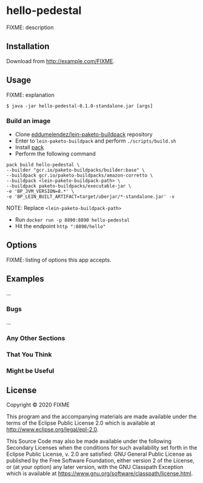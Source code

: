 # hello-pedestal

FIXME: description

## Installation

Download from http://example.com/FIXME.

## Usage

FIXME: explanation

    $ java -jar hello-pedestal-0.1.0-standalone.jar [args]

### Build an image

* Clone [eddumelendez/lein-paketo-buildpack](https://github.com/eddumelendez/lein-paketo-buildpack) repository
* Enter to `lein-paketo-buildpack` and perform `./scripts/build.sh`
* Install [pack](https://buildpacks.io/docs/install-pack)
* Perform the following command

```
pack build hello-pedestal \
--builder "gcr.io/paketo-buildpacks/builder:base" \
--buildpack gcr.io/paketo-buildpacks/amazon-corretto \
--buildpack <lein-paketo-buildpack-path> \
--buildpack paketo-buildpacks/executable-jar \
-e 'BP_JVM_VERSION=8.*' \
-e 'BP_LEIN_BUILT_ARTIFACT=target/uberjar/*-standalone.jar' -v
```

NOTE: Replace `<lein-paketo-buildpack-path>`

 * Run `docker run -p 8890:8890 hello-pedestal`
 * Hit the endpoint `http ":8890/hello"`

## Options

FIXME: listing of options this app accepts.

## Examples

...

### Bugs

...

### Any Other Sections
### That You Think
### Might be Useful

## License

Copyright © 2020 FIXME

This program and the accompanying materials are made available under the
terms of the Eclipse Public License 2.0 which is available at
http://www.eclipse.org/legal/epl-2.0.

This Source Code may also be made available under the following Secondary
Licenses when the conditions for such availability set forth in the Eclipse
Public License, v. 2.0 are satisfied: GNU General Public License as published by
the Free Software Foundation, either version 2 of the License, or (at your
option) any later version, with the GNU Classpath Exception which is available
at https://www.gnu.org/software/classpath/license.html.
